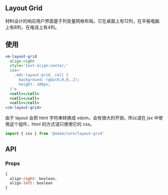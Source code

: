 ## Layout Grid

材料设计的响应用户界面基于列变量网格布局。它在桌面上有12列，在平板电脑上有8列，在电话上有4列。

## 使用

```jsx
<m-layout-grid
  align-right
  style='text-align:center;'
  css='
    .mdc-layout-grid__cell {
      background: rgba(0,0,0,.2);
      height: 100px;
  }'>
  <cell></cell>
  <cell></cell>
  <cell></cell>
</m-layout-grid>
```

由于 layout 会把 html 字符串转换成 vdom，会有很大的开销，所以请在 jsx 中使用这个组件，html 的方式请只使用它的 css。

```js
import { css } from '@omim/core/layout-grid'
```

## API

### Props

```jsx
{
  align-right: boolean,
  align-left: boolean
}
```